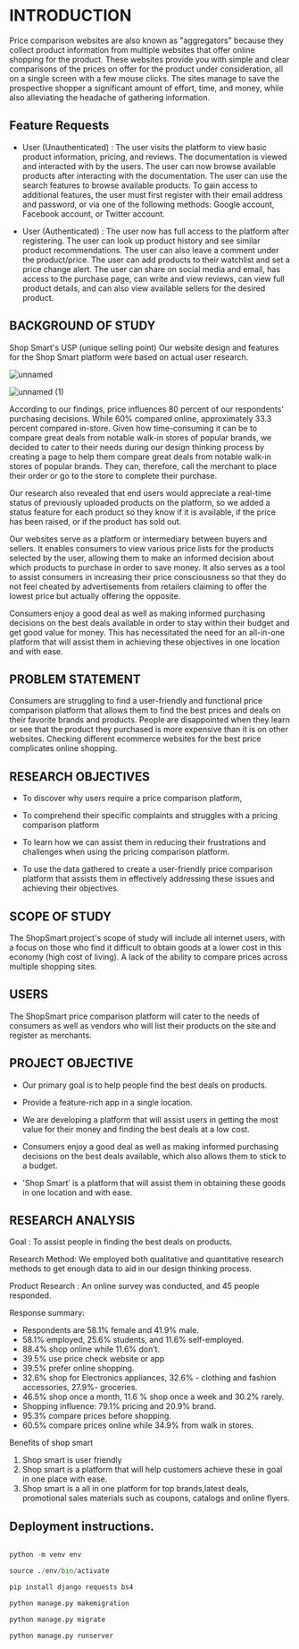 # INTRODUCTION
Price comparison websites are also known as "aggregators" because they collect product information from multiple websites that offer online shopping for the product. These websites provide you with simple and clear comparisons of the prices on offer for the product under consideration, all on a single screen with a few mouse clicks. The sites manage to save the prospective shopper a significant amount of effort, time, and money, while also alleviating the headache of gathering information.

## Feature Requests

- User (Unauthenticated) :
The user visits the platform to view basic product information, pricing, and reviews. The documentation is viewed and interacted with by the users. The user can now browse available products after interacting with the documentation. The user can use the search features to browse available products. To gain access to additional features, the user must first register with their email address and password, or via one of the following methods: Google account, Facebook account, or Twitter account.

- User (Authenticated) :
The user now has full access to the platform after registering. The user can look up product history and see similar product recommendations. The user can also leave a comment under the product/price. The user can add products to their watchlist and set a price change alert. The user can share on social media and email, has access to the purchase page, can write and view reviews, can view full product details, and can also view available sellers for the desired product.



## BACKGROUND OF STUDY

Shop Smart's USP (unique selling point)
Our website design and features for the Shop Smart platform were based on actual user research.

![unnamed](https://user-images.githubusercontent.com/84202664/182705476-abb3232d-3283-41d4-839f-43d2e2ced2ad.png)

![unnamed (1)](https://user-images.githubusercontent.com/84202664/182707564-564f1cd8-23fa-4d69-a21b-4d5da8e7ebbd.png)

According to our findings, price influences 80 percent of our respondents' purchasing decisions. While 60% compared online, approximately 33.3 percent compared in-store. Given how time-consuming it can be to compare great deals from notable walk-in stores of popular brands, we decided to cater to their needs during our design thinking process by creating a page to help them compare great deals from notable walk-in stores of popular brands. They can, therefore, call the merchant to place their order or go to the store to complete their purchase.

Our research also revealed that end users would appreciate a real-time status of previously uploaded products on the platform, so we added a status feature for each product so they know if it is available, if the price has been raised, or if the product has sold out.

Our websites serve as a platform or intermediary between buyers and sellers. It enables consumers to view various price lists for the products selected by the user, allowing them to make an informed decision about which products to purchase in order to save money. It also serves as a tool to assist consumers in increasing their price consciousness so that they do not feel cheated by advertisements from retailers claiming to offer the lowest price but actually offering the opposite.

Consumers enjoy a good deal as well as making informed purchasing decisions on the best deals available in order to stay within their budget and get good value for money. This has necessitated the need for an all-in-one platform that will assist them in achieving these objectives in one location and with ease.

## PROBLEM STATEMENT

Consumers are struggling to find a user-friendly and functional price comparison platform that allows them to find the best prices and deals on their favorite brands and products.
People are disappointed when they learn or see that the product they purchased is more expensive than it is on other websites.
Checking different ecommerce websites for the best price complicates online shopping.

## RESEARCH OBJECTIVES
- To discover why users require a price comparison platform,

- To comprehend their specific complaints and struggles with a pricing comparison platform

- To learn how we can assist them in reducing their frustrations and challenges when using the pricing comparison platform.

- To use the data gathered to create a user-friendly price comparison platform that assists them in effectively addressing these issues and achieving their objectives.

## SCOPE OF STUDY

The ShopSmart project's scope of study will include all internet users, with a focus on those who find it difficult to obtain goods at a lower cost in this economy (high cost of living). A lack of the ability to compare prices across multiple shopping sites.

## USERS

The ShopSmart price comparison platform will cater to the needs of consumers as well as vendors who will list their products on the site and register as merchants.

## PROJECT OBJECTIVE

- Our primary goal is to help people find the best deals on products.

- Provide a feature-rich app in a single location.

- We are developing a platform that will assist users in getting the most value for their money and finding the best deals at a low cost.

- Consumers enjoy a good deal as well as making informed purchasing decisions on the best deals available, which also allows them to stick to a budget.

- 'Shop Smart’ is a platform that will assist them in obtaining these goods in one location and with ease.

## RESEARCH ANALYSIS

Goal : To assist people in finding the best deals on products.

Research Method: We employed both qualitative and quantitative research methods to get enough data to aid in our design thinking process.

Product Research : An online survey was conducted, and 45 people responded.

Response summary:
* Respondents are 58.1% female and 41.9% male.
* 58.1% employed, 25.6% students, and 11.6% self-employed.
* 88.4% shop online while 11.6% don’t.
* 39.5% use price check website or app
* 39.5% prefer online shopping.
* 32.6% shop for Electronics appliances, 32.6% - clothing and fashion accessories, 27.9%- groceries.
* 46.5% shop once a month, 11.6 % shop once a week and 30.2% rarely.
* Shopping influence: 79.1% pricing and 20.9% brand.
* 95.3% compare prices before shopping.
* 60.5% compare prices online while 34.9% from walk in stores.

Benefits of shop smart 
1. Shop smart is user friendly 
2. Shop smart is a platform that will help customers achieve these in goal in one place with ease.
3. Shop smart is a all in one platform for top brands,latest deals, promotional sales materials such as coupons, catalogs and online flyers.

## Deployment instructions.

``` python

python -m venv env

source ./env/bin/activate

pip install django requests bs4

python manage.py makemigration

python manage.py migrate

python manage.py runserver

```
